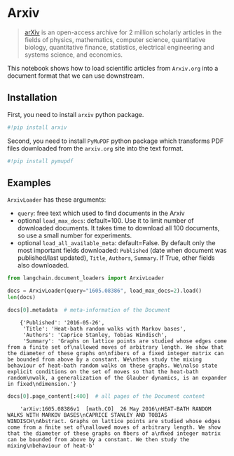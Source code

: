 # Arxiv

>[arXiv](https://arxiv.org/) is an open-access archive for 2 million scholarly articles in the fields of physics, mathematics, computer science, quantitative biology, quantitative finance, statistics, electrical engineering and systems science, and economics.

This notebook shows how to load scientific articles from `Arxiv.org` into a document format that we can use downstream.

<!-- WARNING: THIS FILE WAS AUTOGENERATED! DO NOT EDIT! Instead, edit the notebook w/the location & name as this file. -->

## Installation

First, you need to install `arxiv` python package.


```python
#!pip install arxiv
```

Second, you need to install `PyMuPDF` python package which transforms PDF files downloaded from the `arxiv.org` site into the text format.


```python
#!pip install pymupdf
```

## Examples

`ArxivLoader` has these arguments:
- `query`: free text which used to find documents in the Arxiv
- optional `load_max_docs`: default=100. Use it to limit number of downloaded documents. It takes time to download all 100 documents, so use a small number for experiments.
- optional `load_all_available_meta`: default=False. By default only the most important fields downloaded: `Published` (date when document was published/last updated), `Title`, `Authors`, `Summary`. If True, other fields also downloaded.


```python
from langchain.document_loaders import ArxivLoader
```


```python
docs = ArxivLoader(query="1605.08386", load_max_docs=2).load()
len(docs)
```


```python
docs[0].metadata  # meta-information of the Document
```

<CodeOutputBlock lang="python">

```
    {'Published': '2016-05-26',
     'Title': 'Heat-bath random walks with Markov bases',
     'Authors': 'Caprice Stanley, Tobias Windisch',
     'Summary': 'Graphs on lattice points are studied whose edges come from a finite set of\nallowed moves of arbitrary length. We show that the diameter of these graphs on\nfibers of a fixed integer matrix can be bounded from above by a constant. We\nthen study the mixing behaviour of heat-bath random walks on these graphs. We\nalso state explicit conditions on the set of moves so that the heat-bath random\nwalk, a generalization of the Glauber dynamics, is an expander in fixed\ndimension.'}
```

</CodeOutputBlock>


```python
docs[0].page_content[:400]  # all pages of the Document content
```

<CodeOutputBlock lang="python">

```
    'arXiv:1605.08386v1  [math.CO]  26 May 2016\nHEAT-BATH RANDOM WALKS WITH MARKOV BASES\nCAPRICE STANLEY AND TOBIAS WINDISCH\nAbstract. Graphs on lattice points are studied whose edges come from a ﬁnite set of\nallowed moves of arbitrary length. We show that the diameter of these graphs on ﬁbers of a\nﬁxed integer matrix can be bounded from above by a constant. We then study the mixing\nbehaviour of heat-b'
```

</CodeOutputBlock>
